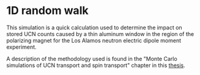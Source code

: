 1D random walk
======================

This simulation is a quick calculation used to determine the impact on stored UCN counts caused by a thin aluminum window in the region of the polarizing magnet for the Los Alamos neutron electric dipole moment experiment.

A description of the methodology used is found in the "Monte Carlo simulations of UCN transport and spin transport" chapter in this [thesis](https://github.com/dougUCN/thesis).
